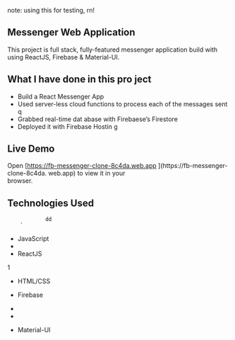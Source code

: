 note: using this for testing, rn!

## Messenger Web Application 

This project is full stack, fully-featured messenger application build with using ReactJS, Firebase & Material-UI.

                
## What I have done in this pro ject          
              
- Build a React Messenger App     
- Used server-less cloud functions to process each of the messages sent           q    
- Grabbed real-time dat abase        with Firebaese’s Firestore          
- Deployed it with Firebase Hostin    g                        
                                  
## Live Demo                                                                                                                                                                          
Open [https://fb-messenger-clone-8c4da.web.app  ](https://fb-messenger-clone-8c4da. 
web.app) to view it in your     
browser.                          
                    
## Technologies Used                                
                          
     
    
                dd
        `                                                  
            
            
                                                                                                                                                                
- JavaScript                                          
-   
- ReactJS                   


1                          
            
                        



- HTML/CSS


- Firebase
- 
- 



- Material-UI


